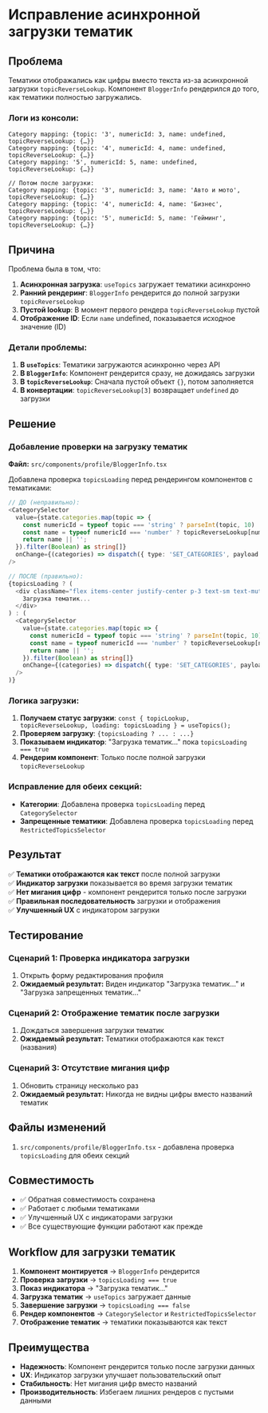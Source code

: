 # Исправление асинхронной загрузки тематик

## Проблема

Тематики отображались как цифры вместо текста из-за асинхронной загрузки `topicReverseLookup`. Компонент `BloggerInfo` рендерился до того, как тематики полностью загружались.

### Логи из консоли:
```
Category mapping: {topic: '3', numericId: 3, name: undefined, topicReverseLookup: {…}}
Category mapping: {topic: '4', numericId: 4, name: undefined, topicReverseLookup: {…}}
Category mapping: '5', numericId: 5, name: undefined, topicReverseLookup: {…}}

// Потом после загрузки:
Category mapping: {topic: '3', numericId: 3, name: 'Авто и мото', topicReverseLookup: {…}}
Category mapping: {topic: '4', numericId: 4, name: 'Бизнес', topicReverseLookup: {…}}
Category mapping: {topic: '5', numericId: 5, name: 'Гейминг', topicReverseLookup: {…}}
```

## Причина

Проблема была в том, что:

1. **Асинхронная загрузка**: `useTopics` загружает тематики асинхронно
2. **Ранний рендеринг**: `BloggerInfo` рендерится до полной загрузки `topicReverseLookup`
3. **Пустой lookup**: В момент первого рендера `topicReverseLookup` пустой
4. **Отображение ID**: Если `name` undefined, показывается исходное значение (ID)

### Детали проблемы:

1. **В `useTopics`**: Тематики загружаются асинхронно через API
2. **В `BloggerInfo`**: Компонент рендерится сразу, не дожидаясь загрузки
3. **В `topicReverseLookup`**: Сначала пустой объект `{}`, потом заполняется
4. **В конвертации**: `topicReverseLookup[3]` возвращает `undefined` до загрузки

## Решение

### Добавление проверки на загрузку тематик

**Файл:** `src/components/profile/BloggerInfo.tsx`

Добавлена проверка `topicsLoading` перед рендерингом компонентов с тематиками:

```typescript
// ДО (неправильно):
<CategorySelector
  value={state.categories.map(topic => {
    const numericId = typeof topic === 'string' ? parseInt(topic, 10) : topic;
    const name = typeof numericId === 'number' ? topicReverseLookup[numericId] : topic;
    return name || '';
  }).filter(Boolean) as string[]}
  onChange={(categories) => dispatch({ type: 'SET_CATEGORIES', payload: categories })}
/>

// ПОСЛЕ (правильно):
{topicsLoading ? (
  <div className="flex items-center justify-center p-3 text-sm text-muted-foreground">
    Загрузка тематик...
  </div>
) : (
  <CategorySelector
    value={state.categories.map(topic => {
      const numericId = typeof topic === 'string' ? parseInt(topic, 10) : topic;
      const name = typeof numericId === 'number' ? topicReverseLookup[numericId] : topic;
      return name || '';
    }).filter(Boolean) as string[]}
    onChange={(categories) => dispatch({ type: 'SET_CATEGORIES', payload: categories })}
  />
)}
```

### Логика загрузки:

1. **Получаем статус загрузки**: `const { topicLookup, topicReverseLookup, loading: topicsLoading } = useTopics();`
2. **Проверяем загрузку**: `{topicsLoading ? ... : ...}`
3. **Показываем индикатор**: "Загрузка тематик..." пока `topicsLoading === true`
4. **Рендерим компонент**: Только после полной загрузки `topicReverseLookup`

### Исправление для обеих секций:

- **Категории**: Добавлена проверка `topicsLoading` перед `CategorySelector`
- **Запрещенные тематики**: Добавлена проверка `topicsLoading` перед `RestrictedTopicsSelector`

## Результат

✅ **Тематики отображаются как текст** после полной загрузки  
✅ **Индикатор загрузки** показывается во время загрузки тематик  
✅ **Нет мигания цифр** - компонент рендерится только после загрузки  
✅ **Правильная последовательность** загрузки и отображения  
✅ **Улучшенный UX** с индикатором загрузки

## Тестирование

### Сценарий 1: Проверка индикатора загрузки
1. Открыть форму редактирования профиля
2. **Ожидаемый результат:** Виден индикатор "Загрузка тематик..." и "Загрузка запрещенных тематик..."

### Сценарий 2: Отображение тематик после загрузки
1. Дождаться завершения загрузки тематик
2. **Ожидаемый результат:** Тематики отображаются как текст (названия)

### Сценарий 3: Отсутствие мигания цифр
1. Обновить страницу несколько раз
2. **Ожидаемый результат:** Никогда не видны цифры вместо названий тематик

## Файлы изменений

1. `src/components/profile/BloggerInfo.tsx` - добавлена проверка `topicsLoading` для обеих секций

## Совместимость

- ✅ Обратная совместимость сохранена
- ✅ Работает с любыми тематиками
- ✅ Улучшенный UX с индикаторами загрузки
- ✅ Все существующие функции работают как прежде

## Workflow для загрузки тематик

1. **Компонент монтируется** → `BloggerInfo` рендерится
2. **Проверка загрузки** → `topicsLoading === true`
3. **Показ индикатора** → "Загрузка тематик..."
4. **Загрузка тематик** → `useTopics` загружает данные
5. **Завершение загрузки** → `topicsLoading === false`
6. **Рендер компонентов** → `CategorySelector` и `RestrictedTopicsSelector`
7. **Отображение тематик** → тематики показываются как текст

## Преимущества

- **Надежность**: Компонент рендерится только после загрузки данных
- **UX**: Индикатор загрузки улучшает пользовательский опыт
- **Стабильность**: Нет мигания цифр вместо названий
- **Производительность**: Избегаем лишних рендеров с пустыми данными
